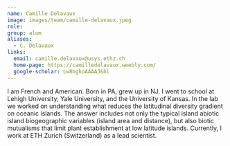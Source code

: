 ```yaml
---
name: Camille Delavaux
image: images/team/camille-delavaux.jpeg
role: 
group: alum
aliases:
  - C. Delavaux
links:
  email: camille.delavaux@usys.ethz.ch
  home-page: https://camilledelavaux.weebly.com/
  google-scholar: Lw8bgkoAAAAJ&hl
---
```


I am French and American. Born in PA, grew up in NJ. I went to school at Lehigh University, Yale University, and the University of Kansas. In the lab we worked on understanding what reduces the latitudinal diversity gradient on oceanic islands. The answer includes not only the typical island abiotic island biogeographic variables (island area and distance), but also biotic mutualisms that limit plant establishment at low latitude islands. Currently, I work at ETH Zurich (Switzerland) as a lead scientist.
